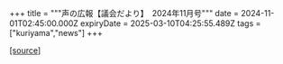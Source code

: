 +++
title = """声の広報【議会だより】　2024年11月号"""
date = 2024-11-01T02:45:00.000Z
expiryDate = 2025-03-10T04:25:55.489Z
tags = ["kuriyama","news"]
+++


[[source]](https://www.town.kuriyama.hokkaido.jp/site/koho/29493.html)
